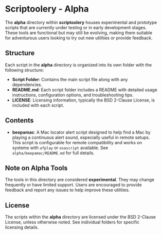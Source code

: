 # Scriptoolery - Alpha

The **alpha** directory within **scriptoolery** houses experimental and prototype scripts that are currently under testing or in early development stages. These tools are functional but may still be evolving, making them suitable for adventurous users looking to try out new utilities or provide feedback.

## Structure

Each script in the **alpha** directory is organized into its own folder with the following structure:

- **Script Folder**: Contains the main script file along with any dependencies.
- **README.md**: Each script folder includes a README with detailed usage instructions, configuration options, and troubleshooting tips.
- **LICENSE**: Licensing information, typically the BSD 2-Clause License, is included with each script.

## Contents

- **beepamac**: A Mac locator alert script designed to help find a Mac by playing a continuous alert sound, especially useful in remote setups. This script is configurable for remote compatibility and works on systems with `afplay` or `osascript` available. See `alpha/beepamac/README.md` for full details.

## Note on Alpha Tools

The tools in this directory are considered **experimental**. They may change frequently or have limited support. Users are encouraged to provide feedback and report any issues to help improve these utilities.

## License

The scripts within the **alpha** directory are licensed under the BSD 2-Clause License, unless otherwise noted. See individual folders for specific licensing details.
